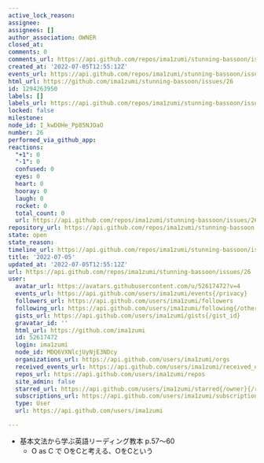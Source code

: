 ```yaml
---
active_lock_reason: 
assignee: 
assignees: []
author_association: OWNER
closed_at: 
comments: 0
comments_url: https://api.github.com/repos/ima1zumi/stunning-bassoon/issues/26/comments
created_at: '2022-07-05T12:55:12Z'
events_url: https://api.github.com/repos/ima1zumi/stunning-bassoon/issues/26/events
html_url: https://github.com/ima1zumi/stunning-bassoon/issues/26
id: 1294263950
labels: []
labels_url: https://api.github.com/repos/ima1zumi/stunning-bassoon/issues/26/labels{/name}
locked: false
milestone: 
node_id: I_kwDOHe_Pp85NJOaO
number: 26
performed_via_github_app: 
reactions:
  "+1": 0
  "-1": 0
  confused: 0
  eyes: 0
  heart: 0
  hooray: 0
  laugh: 0
  rocket: 0
  total_count: 0
  url: https://api.github.com/repos/ima1zumi/stunning-bassoon/issues/26/reactions
repository_url: https://api.github.com/repos/ima1zumi/stunning-bassoon
state: open
state_reason: 
timeline_url: https://api.github.com/repos/ima1zumi/stunning-bassoon/issues/26/timeline
title: '2022-07-05'
updated_at: '2022-07-05T12:55:12Z'
url: https://api.github.com/repos/ima1zumi/stunning-bassoon/issues/26
user:
  avatar_url: https://avatars.githubusercontent.com/u/52617472?v=4
  events_url: https://api.github.com/users/ima1zumi/events{/privacy}
  followers_url: https://api.github.com/users/ima1zumi/followers
  following_url: https://api.github.com/users/ima1zumi/following{/other_user}
  gists_url: https://api.github.com/users/ima1zumi/gists{/gist_id}
  gravatar_id: ''
  html_url: https://github.com/ima1zumi
  id: 52617472
  login: ima1zumi
  node_id: MDQ6VXNlcjUyNjE3NDcy
  organizations_url: https://api.github.com/users/ima1zumi/orgs
  received_events_url: https://api.github.com/users/ima1zumi/received_events
  repos_url: https://api.github.com/users/ima1zumi/repos
  site_admin: false
  starred_url: https://api.github.com/users/ima1zumi/starred{/owner}{/repo}
  subscriptions_url: https://api.github.com/users/ima1zumi/subscriptions
  type: User
  url: https://api.github.com/users/ima1zumi

---
```

- 基本文法から学ぶ英語リーディング教本 p.57〜60
    - O as C で OをCと考える、OをCという
